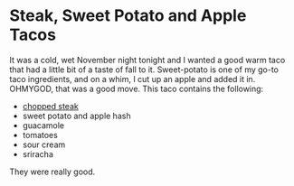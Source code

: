 Steak, Sweet Potato and Apple Tacos
==================================

It was a cold, wet November night tonight and I wanted a good warm taco that had a little bit of a taste of fall to it. Sweet-potato is one of my go-to taco ingredients, and on a whim, I cut up an apple and added it in. OHMYGOD, that was a good move. This taco contains the following:

* [chopped steak](/blob/master/base%20layers/chopped%20steak.md)
* sweet potato and apple hash
* guacamole
* tomatoes
* sour cream
* sriracha

They were really good.